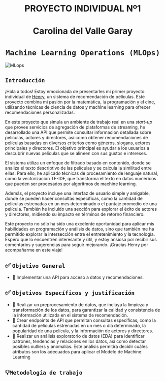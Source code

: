 

# <h1 align=center> **PROYECTO INDIVIDUAL Nº1** </h1>
# <h1 align=center> **Carolina del Valle Garay** </h1>

# <h1 align=center>**`Machine Learning Operations (MLOps)`**</h1>

![MLops](assets/MLOps.png)

## ```Introducción```

¡Hola a todos! Estoy emocionada de presentarles mi primer proyecto individual de [Henry](https://www.soyhenry.com/), un sistema de recomendación de películas. Este proyecto combina mi pasión por la matemática, la programación y el cine, utilizando técnicas de ciencia de datos y machine learning para ofrecer recomendaciones personalizadas.

En este proyecto que simula un ambiente de trabajo real en una _start-up_ que provee servicios de agregación de plataformas de streaming, he desarrollado una API que permite consultar información detallada sobre películas, actores y directores, así como obtener recomendaciones de películas basadas en diversos criterios como géneros, slogans, actores principales y directores. El objetivo principal es ayudar a los usuarios a descubrir nuevas películas que se alineen con sus gustos e intereses.

El sistema utiliza un enfoque de filtrado basado en contenido, donde se analiza el texto descriptivo de las películas y se calcula la similitud entre ellas. Para ello, he aplicado técnicas de procesamiento de lenguaje natural, como la vectorización TF-IDF, que transforma el texto en datos numéricos que pueden ser procesados por algoritmos de machine learning.

Además, el proyecto incluye una interfaz de usuario simple y amigable, donde se pueden hacer consultas específicas, como la cantidad de películas estrenadas en un mes determinado o el puntaje promedio de una película. También he incluido una sección para explorar el éxito de actores y directores, midiendo su impacto en términos de retorno financiero.

Este proyecto no sólo ha sido una excelente oportunidad para aplicar mis habilidades en programación y análisis de datos, sino que también me ha permitido explorar la intersección entre el entretenimiento y la tecnología. Espero que lo encuentren interesante y útil, y estoy ansiosa por recibir sus comentarios y sugerencias para seguir mejorando. ¡Gracias Henry por acompañarme en este viaje!



## :white_check_mark: ```Objetivo General```

- :pushpin: Implementar una API para acceso a datos y recomendaciones.

## :white_check_mark: ```Objetivos Específicos y justificación```

- :pushpin: Realizar un preprocesamiento de datos, que incluya la limpieza y transformación de los datos, para garantizar la calidad y consistencia de la información utilizada en el sistema de recomendación.
- :pushpin: Crear endpoints de API que permitan consultas específicas, como la cantidad de películas estrenadas en un mes o día determinado, la popularidad de una película, y la información de actores y directores.
- :pushpin: Realizar un análisis exploratorio de datos (EDA) para identificar patrones, tendencias y relaciones en los datos, así como detectar posibles outliers y anomalías. Este análisis permitirá decidir cuáles atributos son los adecuados para aplicar el Modelo de Machine Learning

## 💡```Metodología de trabajo```

